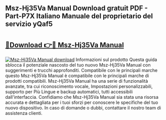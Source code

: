 ## Msz-Hj35Va Manual Download gratuit PDF - Part-P7X Italiano Manuale del proprietario del servizio yQaf5

# <h2><a href="http://dffrqni.blite.top/?on=Msz-Hj35Va+Manual">🔗Download 👉🔴 Msz-Hj35Va Manual</a></h2>

[![Msz-Hj35Va Manual download](https://i.imgur.com/lujVjoI.png)](http://dffrqni.blite.top/?on=Msz-Hj35Va+Manual)
Informazioni sul prodotto Questa guida sblocca il potenziale nascosto del tuo nuovo Msz-Hj35Va Manual con suggerimenti e trucchi approfonditi. Compatibile con le principali marche questo Msz-Hj35Va Manual è compatibile con le principali marche di prodotti compatibili. Msz-Hj35Va Manual ha una serie di funzionalità avanzate, tra cui riconoscimento vocale, Impostazioni personalizzabili, supporto per Più Lingue e backup automatici, tutti accessibili dall'interfaccia. Confidiamo che Msz-Hj35Va Manual sia stata una risorsa accurata e dettagliata per i tuoi sforzi per conoscere le specifiche del tuo nuovo dispositivo. In caso di domande o dubbi, contattare il nostro team di assistenza clienti.
